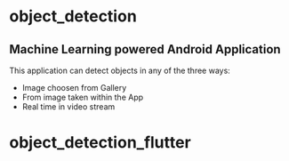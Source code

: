 # object_detection
## Machine Learning powered Android Application
This application can detect objects in any of the three ways:
  * Image choosen from Gallery
  * From image taken within the App
  * Real time in video stream
# object_detection_flutter
